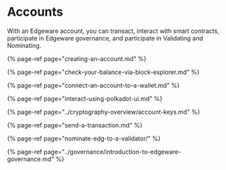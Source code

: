# Accounts

With an Edgeware account, you can transact, interact with smart contracts, participate in Edgeware governance, and participate in Validating and Nominating. 



{% page-ref page="creating-an-account.md" %}

{% page-ref page="check-your-balance-via-block-explorer.md" %}

{% page-ref page="connect-an-account-to-a-wallet.md" %}

{% page-ref page="interact-using-polkadot-ui.md" %}

{% page-ref page="../cryptography-overview/account-keys.md" %}

{% page-ref page="send-a-transaction.md" %}

{% page-ref page="nominate-edg-to-a-validator/" %}

{% page-ref page="../governance/introduction-to-edgeware-governance.md" %}



